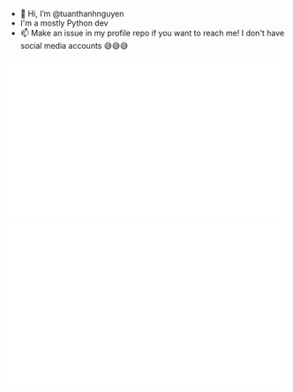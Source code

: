- 👋 Hi, I’m @tuanthanhnguyen
- I'm a mostly Python dev
- 📫 Make an issue in my profile repo if you want to reach me! I don't have social media accounts 😅😅😅
<a>
<img src="https://raw.githubusercontent.com/tuanthanhnguyen/gh-stats/master/generated/overview.svg#gh-dark-mode-only" />
<img src="https://raw.githubusercontent.com/tuanthanhnguyen/gh-stats/master/generated/languages.svg#gh-dark-mode-only" />
</a>
<!---
tuanthanhnguyen/tuanthanhnguyen is a ✨ special ✨ repository because its `README.md` (this file) appears on your GitHub profile.
You can click the Preview link to take a look at your changes.
--->
